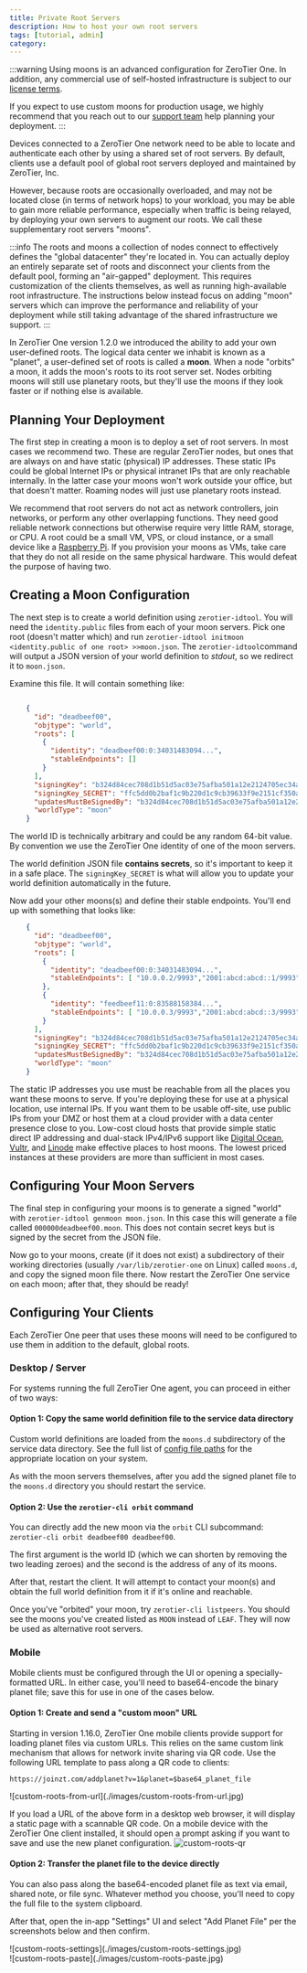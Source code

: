 ```yaml
---
title: Private Root Servers
description: How to host your own root servers
tags: [tutorial, admin]
category: 
---
```


:::warning
Using moons is an advanced configuration for ZeroTier One. In addition, any
commercial use of self-hosted infrastructure is subject to our [license terms](https://github.com/zerotier/ZeroTierOne/blob/dev/LICENSE.txt).

If you expect to use custom moons for production usage, we highly
recommend that you reach out to our [support team](mailto:support@zerotier.com)
help planning your deployment.
:::

Devices connected to a ZeroTier One network need to be able to locate and
authenticate each other by using a shared set of root servers. By default,
clients use a default pool of global root servers deployed and maintained
by ZeroTier, Inc.

However, because roots are occasionally overloaded, and may not be located
close (in terms of network hops) to your workload, you may be able to gain
more reliable performance, especially when traffic is being relayed, by
deploying your own servers to augment our roots. We call these supplementary
root servers "moons".

:::info
The roots and moons a collection of nodes connect to effectively defines the
"global datacenter" they're located in. You can actually deploy an entirely
separate set of roots and disconnect your clients from the default pool,
forming an "air-gapped" deployment. This requires customization of the
clients themselves, as well as running high-available root infrastructure.
The instructions below instead focus on adding "moon" servers which can
improve the performance and reliability of your deployment while still taking
advantage of the shared infrastructure we support.
:::

In ZeroTier One version 1.2.0 we introduced the ability to add your own
user-defined roots. The logical data center we inhabit is known as a
"planet", a user-defined set of roots is called a **moon**. When a node
"orbits" a moon, it adds the moon's roots to its root server set. Nodes
orbiting moons will still use planetary roots, but they'll use the moons
if they look faster or if nothing else is available.

## Planning Your Deployment

The first step in creating a moon is to deploy a set of root servers. In
most cases we recommend two. These are regular ZeroTier nodes, but ones
that are always on and have static (physical) IP addresses. These static
IPs could be global Internet IPs or physical intranet IPs that are only
reachable internally. In the latter case your moons won't work
outside your office, but that doesn't matter. Roaming nodes will just
use planetary roots instead.

We recommend that root servers do not act as network controllers, join
networks, or perform any other overlapping functions. They need good
reliable network connections but otherwise require very little RAM,
storage, or CPU. A root could be a small VM, VPS, or cloud instance, or
a small device like a [Raspberry Pi](https://www.raspberrypi.org/). If
you provision your moons as VMs, take care that they do not all reside
on the same physical hardware. This would defeat the purpose of having
two.

## Creating a Moon Configuration

The next step is to create a world definition using `zerotier-idtool`.
You will need the `identity.public` files from each of your moon
servers. Pick one root (doesn't matter which) and run
`zerotier-idtool initmoon <identity.public of one root> >>moon.json`.
The `zerotier-idtool`command will output a JSON version of your world
definition to *stdout*, so we redirect it to `moon.json`.

Examine this file. It will contain something like:

```json

    {
      "id": "deadbeef00",
      "objtype": "world",
      "roots": [
        {
          "identity": "deadbeef00:0:34031483094...",
          "stableEndpoints": []
        }
      ],
      "signingKey": "b324d84cec708d1b51d5ac03e75afba501a12e2124705ec34a614bf8f9b2c800f44d9824ad3ab2e3da1ac52ecb39ac052ce3f54e58d8944b52632eb6d671d0e0",
      "signingKey_SECRET": "ffc5dd0b2baf1c9b220d1c9cb39633f9e2151cf350a6d0e67c913f8952bafaf3671d2226388e1406e7670dc645851bf7d3643da701fd4599fedb9914c3918db3",
      "updatesMustBeSignedBy": "b324d84cec708d1b51d5ac03e75afba501a12e2124705ec34a614bf8f9b2c800f44d9824ad3ab2e3da1ac52ecb39ac052ce3f54e58d8944b52632eb6d671d0e0",
      "worldType": "moon"
    }
```

The world ID is technically arbitrary and could be any random 64-bit
value. By convention we use the ZeroTier One identity of one of the moon servers.

The world definition JSON file **contains secrets**, so it's important
to keep it in a safe place. The `signingKey_SECRET` is what will allow
you to update your world definition automatically in the future.

Now add your other moons(s) and define their stable endpoints. You'll end
up with something that looks like:

```json
    {
      "id": "deadbeef00",
      "objtype": "world",
      "roots": [
        {
          "identity": "deadbeef00:0:34031483094...",
          "stableEndpoints": [ "10.0.0.2/9993","2001:abcd:abcd::1/9993" ]
        },
        {
          "identity": "feedbeef11:0:83588158384...",
          "stableEndpoints": [ "10.0.0.3/9993","2001:abcd:abcd::3/9993" ]
        }
      ],
      "signingKey": "b324d84cec708d1b51d5ac03e75afba501a12e2124705ec34a614bf8f9b2c800f44d9824ad3ab2e3da1ac52ecb39ac052ce3f54e58d8944b52632eb6d671d0e0",
      "signingKey_SECRET": "ffc5dd0b2baf1c9b220d1c9cb39633f9e2151cf350a6d0e67c913f8952bafaf3671d2226388e1406e7670dc645851bf7d3643da701fd4599fedb9914c3918db3",
      "updatesMustBeSignedBy": "b324d84cec708d1b51d5ac03e75afba501a12e2124705ec34a614bf8f9b2c800f44d9824ad3ab2e3da1ac52ecb39ac052ce3f54e58d8944b52632eb6d671d0e0",
      "worldType": "moon"
    }
```

The static IP addresses you use must be reachable from all the places
you want these moons to serve. If you're deploying these for use at a
physical location, use internal IPs. If you want them to be usable
off-site, use public IPs from your DMZ or host them at a cloud provider
with a data center presence close to you. Low-cost cloud hosts that
provide simple static direct IP addressing and dual-stack IPv4/IPv6
support like [Digital Ocean](https://digitalocean.com/),
[Vultr](https://vultr.com/), and [Linode](https://linode.com/) make
effective places to host moons. The lowest priced instances at these
providers are more than sufficient in most cases.

## Configuring Your Moon Servers

The final step in configuring your moons is to generate a signed "world" with
`zerotier-idtool genmoon moon.json`. In this case this will generate a
file called `000000deadbeef00.moon`. This does not contain secret keys
but is signed by the secret from the JSON file.

Now go to your moons, create (if it does not exist) a subdirectory of
their working directories (usually `/var/lib/zerotier-one` on Linux)
called `moons.d`, and copy the signed moon file there. Now restart the
ZeroTier One service on each moon; after that, they should be ready!

## Configuring Your Clients

Each ZeroTier One peer that uses these moons will need to be configured to
use them in addition to the default, global roots.

### Desktop / Server

For systems running the full ZeroTier One agent, you can proceed in either of two ways:

#### Option 1: Copy the same world definition file to the service data directory

Custom world definitions are loaded from the `moons.d` subdirectory of
the service data directory. See the full list of
[config file paths](/config.md#system) for the appropriate location on
your system.

As with the moon servers themselves, after you add the signed planet file
to the `moons.d` directory you should restart the service.

#### Option 2: Use the `zerotier-cli orbit` command

You can directly add the new moon via the `orbit` CLI subcommand:
`zerotier-cli orbit deadbeef00 deadbeef00`.

The first argument is the
world ID (which we can shorten by removing the two leading zeroes) and
the second is the address of any of its moons.

After that, restart the client. It will attempt to contact your moon(s)
and obtain the full world definition from it if it's online and
reachable.

Once you've "orbited" your moon, try `zerotier-cli listpeers`. You
should see the moons you've created listed as `MOON` instead of `LEAF`.
They will now be used as alternative root servers.

### Mobile

Mobile clients must be configured through the UI or opening a specially-formatted
URL. In either case, you'll need to base64-encode the binary planet file; save
this for use in one of the cases below.

#### Option 1: Create and send a "custom moon" URL

Starting in version 1.16.0, ZeroTier One mobile clients provide support for loading
planet files via custom URLs. This relies on the same custom link mechanism
that allows for network invite sharing via QR code. Use the following URL template
to pass along a QR code to clients:

`https://joinzt.com/addplanet?v=1&planet=$base64_planet_file`

<div style={{ width: "48%" }}>
![custom-roots-from-url](./images/custom-roots-from-url.jpg)
</div>

If you load a URL of the above form in a desktop web browser, it will display a static page with a scannable QR code. On a mobile device with the ZeroTier One client installed, it should open a prompt asking if you want to save and use the new planet configuration.
![custom-roots-qr](./images/custom-roots-qr.png)

#### Option 2: Transfer the planet file to the device directly

You can also pass along the base64-encoded planet file as text via email, shared
note, or file sync. Whatever method you choose, you'll need to copy the full file
to the system clipboard.

After that, open the in-app "Settings" UI and select "Add Planet File" per the screenshots below and then confirm.
<div style={{ float: "left", width: "48%" }}>
![custom-roots-settings](./images/custom-roots-settings.jpg)
</div>
<div style={{ float: "right", width: "48%" }}>
![custom-roots-paste](./images/custom-roots-paste.jpg)
</div>

